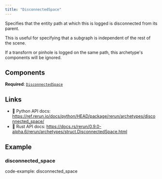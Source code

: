 ```yaml
---
title: "DisconnectedSpace"
---
```


Specifies that the entity path at which this is logged is disconnected from its parent.

This is useful for specifying that a subgraph is independent of the rest of the scene.

If a transform or pinhole is logged on the same path, this archetype's components
will be ignored.

## Components

**Required**: [`DisconnectedSpace`](../components/disconnected_space.md)

## Links
 * 🐍 Python API docs: https://ref.rerun.io/docs/python/HEAD/package/rerun/archetypes/disconnected_space/
 * 🦀 Rust API docs: https://docs.rs/rerun/0.9.0-alpha.6/rerun/archetypes/struct.DisconnectedSpace.html

## Example

### disconnected_space

code-example: disconnected_space

